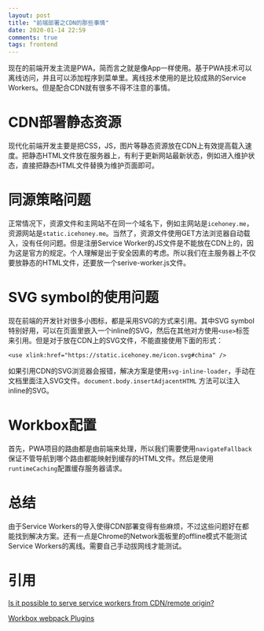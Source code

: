 ```yaml
---
layout: post
title: "前端部署之CDN的那些事情"
date: 2020-01-14 22:59
comments: true
tags: frontend
---
```


现在的前端开发主流是PWA，简而言之就是像App一样使用。基于PWA技术可以离线访问，并且可以添加程序到菜单里。离线技术使用的是比较成熟的Service Workers。但是配合CDN就有很多不得不注意的事情。

# CDN部署静态资源

现代化前端开发主要是把CSS，JS，图片等静态资源放在CDN上有效提高载入速度。把静态HTML文件放在服务器上，有利于更新网站最新状态，例如进入维护状态，直接把静态HTML文件替换为维护页面即可。

# 同源策略问题

正常情况下，资源文件和主网站不在同一个域名下，例如主网站是`icehoney.me`，资源网站是`static.icehoney.me`。当然了，资源文件使用GET方法浏览器自动载入，没有任何问题。但是注册Service Worker的JS文件是不能放在CDN上的，因为这是官方的规定。个人理解是出于安全因素的考虑。所以我们在主服务器上不仅要放静态的HTML文件，还要放一个serive-worker.js文件。

# SVG symbol的使用问题

现在前端的开发针对很多小图标，都是采用SVG的方式来引用。其中SVG symbol特别好用，可以在页面里嵌入一个inline的SVG，然后在其他对方使用`<use>`标签来引用。但是对于放在CDN上的SVG文件，不能直接使用下面的形式：

    <use xlink:href="https://static.icehoney.me/icon.svg#china" />

如果引用CDN的SVG浏览器会报错，解决方案是使用`svg-inline-loader`，手动在文档里面注入SVG文件。`document.body.insertAdjacentHTML` 方法可以注入inline的SVG。


# Workbox配置

首先，PWA项目的路由都是由前端来处理，所以我们需要使用`navigateFallback`保证不管导航到哪个路由都能映射到缓存的HTML文件。然后是使用`runtimeCaching`配置缓存服务器请求。


# 总结

由于Service Workers的导入使得CDN部署变得有些麻烦，不过这些问题好在都能找到解决方案。还有一点是Chrome的Network面板里的offline模式不能测试Service Workers的离线。需要自己手动拔网线才能测试。

# 引用

[Is it possible to serve service workers from CDN/remote origin?](https://github.com/w3c/ServiceWorker/issues/940)

[Workbox webpack Plugins](https://developers.google.com/web/tools/workbox/modules/workbox-webpack-plugin)
